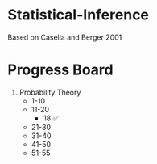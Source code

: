 # Statistical-Inference
Based on Casella and Berger 2001

# Progress Board
1. Probability Theory
    * 1-10
    * 11-20
        * 18 ✅
    * 21-30
    * 31-40
    * 41-50
    * 51-55
